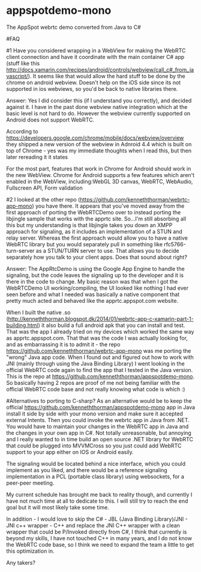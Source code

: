 appspotdemo-mono
================

The AppSpot webrtc demo converted from Java to C#

#FAQ

#1
Have you considered wrapping in a WebView for making the WebRTC client connection and have it coordinate with the main container C# app (stuff like this http://docs.xamarin.com/recipes/android/controls/webview/call_c#_from_javascript/). It seems like that would allow the hard stuff to be done by the chrome on android webview. Doesn't help on the iOS side since its not supported in ios webviews, so you'd be back to native libraries there.

Answer:
Yes I did consider this (if I understand you correctly), and decided against it. I have in the past done webview native integration which at the basic level is not hard to do. However the webview currently supported on Android does not support WebRTC.

According to https://developers.google.com/chrome/mobile/docs/webview/overview they shipped a new version of the webview in Adnroid 4.4 which is built on top of Chrome - yes was my immediate thoughts when I read this, but then later rereading it it states

For the most part, features that work in Chrome for Android should work in the new WebView. Chrome for Android supports a few features which aren't enabled in the WebView, including:WebGL 3D canvas, WebRTC, WebAudio, Fullscreen API, Form validation




#2
I looked at the other repo (https://github.com/kenneththorman/webrtc-app-mono) you have there. It appears that you've moved away from the first approach of porting the WebRTCDemo over to instead porting the libjingle sample that works with the apprtc site. So...I'm still absorbing all this but my understanding is that libjingle takes you down an XMPP approach for signaling, as it includes an implementation of a STUN and relay server. Whereas the first approach would allow you to have a native WebRTC library but you would separately pull in something like rfc5766-turn-server as a STUN/TURN server to use. That allows you to decide separately how you talk to your client apps. Does that sound about right?

Answer:
The AppRtcDemo is using the Google App Engine to handle the signaling, but the code leaves the signaling up to the developer and it is there in the code to change. My basic reason was that when I got the WebRTCDemo UI working/compiling, the UI looked like nothing I had ever seen before and what I needed was basically a native component that pretty much acted and behaved like the apprtc.appspot.com website.

When I built the native .so (http://kenneththorman.blogspot.dk/2014/01/webrtc-app-c-xamarin-part-1-building.html) it also build a full android apk that you can install and test. That was the app I already tried on my devices which worked the same way as apprtc.appspot.com. That that was the code I was actually looking for, and as embarrassing it is to admit it - the repo https://github.com/kenneththorman/webrtc-app-mono was me porting the "wrong" Java app code. When I found out and figured out how to work with JNI (mainly through using the Java Binding Library) I went looking in the official WebRTC code again to find the app that I tested in the Java version. This is the repo at https://github.com/kenneththorman/appspotdemo-mono. So basically having 2 repos are proof of me not being familiar with the official WebRTC code base and not really knowing what code is which :)




#Alternatives to porting to C-sharp?
As an alternative would be to keep the official https://github.com/kenneththorman/appspotdemo-mono app in Java install it side by side with your mono version and make sure it accepted external Intents. Then you could invoke the webrtc app in Java from .NET. You would have to maintain your changes in the WebRTC app in Java and the changes in your own app in C#. Not totally unreasonable, but annoying and I really wanted to in time build an open source .NET library for WebRTC that could be plugged into MVVMCross so you just could add WebRTC support to your app either on IOS or Android easily.

The signaling would be located behind a nice interface, which you could implement as you liked, and there would be a reference signaling implementation in a PCL (portable class library) using websockets, for a peer-peer meeting.

My current schedule has brought me back to reality though, and currently I have not much time at all to dedicate to this. I will still try to reach the end goal but it will most likely take some time.

In addition - I would love to skip the C# - JBL (Java Binding Library)/JNI - JNI c++ wrapper - C++ and replace the JNI C++ wrapper with a clean wrapper that could be P/Invoked directly from C#, I think that currently is beyond my skills, I have not touched C++ in many years, and I do not know the WebRTC code base, so I think we need to expand the team a little to get this optimization in.

Any takers?
